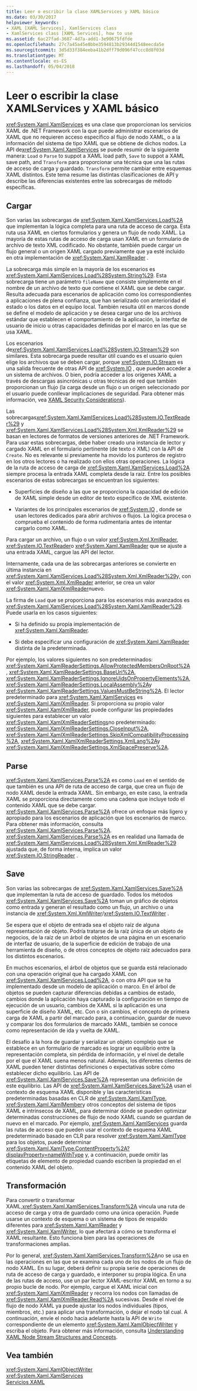 ```yaml
---
title: Leer o escribir la clase XAMLServices y XAML básico
ms.date: 03/30/2017
helpviewer_keywords:
- XAML [XAML Services], XamlServices class
- XamlServices class [XAML Services], how to use
ms.assetid: 6ac27fad-3687-4d7a-add1-3e90675fdfde
ms.openlocfilehash: 27c7a45a45e8bbe3594813b29344d1548eecda5e
ms.sourcegitcommit: 3d5d33f384eeba41b2dff79d096f47ccc8d8f03d
ms.translationtype: MT
ms.contentlocale: es-ES
ms.lasthandoff: 05/04/2018
---
```

# <a name="xamlservices-class-and-basic-xaml-reading-or-writing"></a>Leer o escribir la clase XAMLServices y XAML básico
<xref:System.Xaml.XamlServices> es una clase que proporcionan los servicios XAML de .NET Framework con la que puede administrar escenarios de XAML que no requieren acceso específico al flujo de nodo XAML, o a la información del sistema de tipo XAML que se obtiene de dichos nodos. La API de<xref:System.Xaml.XamlServices> se puede resumir de la siguiente manera: `Load` o `Parse` to suppot a XAML load path, `Save` to suppot a XAML save path, and `Transform` para proporcionar una técnica que una las rutas de acceso de carga y guardado. `Transform` permite cambiar entre esquemas XAML distintos. Este tema resume las distintas clasificaciones de API y describe las diferencias existentes entre las sobrecargas de método específicas.  
  
<a name="load"></a>   
## <a name="load"></a>Cargar  
 Son varias las sobrecargas de <xref:System.Xaml.XamlServices.Load%2A> que implementan la lógica completa para una ruta de acceso de carga. Esta ruta usa XAML en ciertos formularios y genera un flujo de nodo XAML. La mayoría de estas rutas de acceso de carga usan XAML en un formulario de archivo de texto XML codificado. No obstante, también puede cargar un flujo general o un origen XAML cargado previamente que ya esté incluido en otra implementación de <xref:System.Xaml.XamlReader> .  
  
 La sobrecarga más simple en la mayoría de los escenarios es <xref:System.Xaml.XamlServices.Load%28System.String%29>. Esta sobrecarga tiene un parámetro `fileName` que consiste simplemente en el nombre de un archivo de texto que contiene el XAML que se debe cargar. Resulta adecuada para escenarios de aplicación como los correspondientes a aplicaciones de plena confianza, que han serializado con anterioridad el estado o los datos en el equipo local. También resulta útil en marcos donde se define el modelo de aplicación y se desea cargar uno de los archivos estándar que establecen el comportamiento de la aplicación, la interfaz de usuario de inicio u otras capacidades definidas por el marco en las que se usa XAML.  
  
 Los escenarios de<xref:System.Xaml.XamlServices.Load%28System.IO.Stream%29> son similares. Esta sobrecarga puede resultar útil cuando es el usuario quien elige los archivos que se deben cargar, porque <xref:System.IO.Stream> es una salida frecuente de otras API de <xref:System.IO> , que pueden acceder a un sistema de archivos. O bien, podría acceder a los orígenes XAML a través de descargas asincrónicas u otras técnicas de red que también proporcionan un flujo (la carga desde un flujo o un origen seleccionado por el usuario puede conllevar implicaciones de seguridad. Para obtener más información, vea [XAML Security Considerations](../../../docs/framework/xaml-services/xaml-security-considerations.md)).  
  
 Las sobrecargas<xref:System.Xaml.XamlServices.Load%28System.IO.TextReader%29> y <xref:System.Xaml.XamlServices.Load%28System.Xml.XmlReader%29> se basan en lectores de formatos de versiones anteriores de .NET Framework. Para usar estas sobrecargas, debe haber creado una instancia de lector y cargado XAML en el formulario pertinente (de texto o XML) con la API de `Create`. No es relevante si previamente ha movido los punteros de registro en los otros lectores o ha realizado con ellos otras operaciones. La lógica de la ruta de acceso de carga de <xref:System.Xaml.XamlServices.Load%2A> siempre procesa la entrada XAML completa desde la raíz. Entre los posibles escenarios de estas sobrecargas se encuentran los siguientes:  
  
-   Superficies de diseño a las que se proporciona la capacidad de edición de XAML simple desde un editor de texto específico de XML existente.  
  
-   Variantes de los principales escenarios de <xref:System.IO> , donde se usan lectores dedicados para abrir archivos o flujos. La lógica procesa o comprueba el contenido de forma rudimentaria antes de intentar cargarlo como XAML.  
  
 Para cargar un archivo, un flujo o un valor <xref:System.Xml.XmlReader>, <xref:System.IO.TextReader>o <xref:System.Xaml.XamlReader> que se ajuste a una entrada XAML, cargue las API del lector.  
  
 Internamente, cada una de las sobrecargas anteriores se convierte en última instancia en <xref:System.Xaml.XamlServices.Load%28System.Xml.XmlReader%29>y, con el valor <xref:System.Xml.XmlReader> anterior, se crea un valor <xref:System.Xaml.XamlXmlReader>nuevo.  
  
 La firma de `Load` que se proporciona para los escenarios más avanzados es <xref:System.Xaml.XamlServices.Load%28System.Xaml.XamlReader%29>. Puede usarla en los casos siguientes:  
  
-   Si ha definido su propia implementación de <xref:System.Xaml.XamlReader>.  
  
-   Si debe especificar una configuración de <xref:System.Xaml.XamlReader> distinta de la predeterminada.  
  
 Por ejemplo, los valores siguientes no son predeterminados: <xref:System.Xaml.XamlReaderSettings.AllowProtectedMembersOnRoot%2A>, <xref:System.Xaml.XamlReaderSettings.BaseUri%2A>, <xref:System.Xaml.XamlReaderSettings.IgnoreUidsOnPropertyElements%2A>, <xref:System.Xaml.XamlReaderSettings.LocalAssembly%2A>y <xref:System.Xaml.XamlReaderSettings.ValuesMustBeString%2A>. El lector predeterminado para <xref:System.Xaml.XamlServices> es <xref:System.Xaml.XamlXmlReader>. Si proporciona su propio valor <xref:System.Xaml.XamlXmlReader>, puede configurar las propiedades siguientes para establecer un valor <xref:System.Xaml.XamlXmlReaderSettings>no predeterminado: <xref:System.Xaml.XamlXmlReaderSettings.CloseInput%2A>, <xref:System.Xaml.XamlXmlReaderSettings.SkipXmlCompatibilityProcessing%2A>, <xref:System.Xaml.XamlXmlReaderSettings.XmlLang%2A>y <xref:System.Xaml.XamlXmlReaderSettings.XmlSpacePreserve%2A>.  
  
<a name="parse"></a>   
## <a name="parse"></a>Parse  
 <xref:System.Xaml.XamlServices.Parse%2A> es como `Load` en el sentido de que también es una API de ruta de acceso de carga, que crea un flujo de nodo XAML desde la entrada XAML. Sin embargo, en este caso, la entrada XAML se proporciona directamente como una cadena que incluye todo el contenido XAML que se debe cargar. <xref:System.Xaml.XamlServices.Parse%2A> ofrece un enfoque más ligero y apropiado para los escenarios de aplicación que los escenarios de marco. Para obtener más información, consulta <xref:System.Xaml.XamlServices.Parse%2A>. <xref:System.Xaml.XamlServices.Parse%2A> es en realidad una llamada de <xref:System.Xaml.XamlServices.Load%28System.Xml.XmlReader%29> ajustada que, de forma interna, implica un valor <xref:System.IO.StringReader> .  
  
<a name="save"></a>   
## <a name="save"></a>Save  
 Son varias las sobrecargas de <xref:System.Xaml.XamlServices.Save%2A> que implementan la ruta de acceso de guardado. Todos los métodos <xref:System.Xaml.XamlServices.Save%2A> toman un gráfico de objetos como entrada y generan el resultado como un flujo, un archivo o una instancia de <xref:System.Xml.XmlWriter>/<xref:System.IO.TextWriter> .  
  
 Se espera que el objeto de entrada sea el objeto raíz de alguna representación de objeto. Podría tratarse de la raíz única de un objeto de negocios, de la raíz de un árbol de objetos de una página en un escenario de interfaz de usuario, de la superficie de edición de trabajo de una herramienta de diseño, o de otros conceptos de objeto raíz adecuados para los distintos escenarios.  
  
 En muchos escenarios, el árbol de objetos que se guarda está relacionado con una operación original que ha cargado XAML con <xref:System.Xaml.XamlServices.Load%2A>, o con otra API que se ha implementado desde un modelo de aplicación o marco. En el árbol de objetos se pueden capturar diferencias debidas a cambios de estado, cambios donde la aplicación haya capturado la configuración en tiempo de ejecución de un usuario, cambios de XAML si la aplicación es una superficie de diseño XAML, etc. Con o sin cambios, el concepto de primera carga de XAML a partir del marcado para, a continuación, guardar de nuevo y comparar los dos formularios de marcado XAML, también se conoce como representación de ida y vuelta de XAML.  
  
 El desafío a la hora de guardar y serializar un objeto complejo que se establece en un formulario de marcado es lograr un equilibrio entre la representación completa, sin pérdida de información, y el nivel de detalle por el que el XAML suena menos natural. Además, los diferentes clientes de XAML pueden tener distintas definiciones o expectativas sobre cómo establecer dicho equilibrio. Las API de <xref:System.Xaml.XamlServices.Save%2A> representan una definición de este equilibrio. Las API de <xref:System.Xaml.XamlServices.Save%2A> usan el contexto de esquema XAML disponible y las características predeterminadas basadas en CLR de <xref:System.Xaml.XamlType>, <xref:System.Xaml.XamlMember>y otros conceptos del sistema de tipos XAML e intrínsecos de XAML, para determinar dónde se pueden optimizar determinadas construcciones de flujo de nodo XAML cuando se guardan de nuevo en el marcado. Por ejemplo, <xref:System.Xaml.XamlServices> guarda las rutas de acceso que pueden usar el contexto de esquema XAML predeterminado basado en CLR para resolver <xref:System.Xaml.XamlType> para los objetos, puede determinar <xref:System.Xaml.XamlType.ContentProperty%2A?displayProperty=nameWithType> y, a continuación, puede omitir las etiquetas de elemento de propiedad cuando escriben la propiedad en el contenido XAML del objeto.  
  
<a name="transform"></a>   
## <a name="transform"></a>Transformación  
 Para convertir o transformar XAML,<xref:System.Xaml.XamlServices.Transform%2A> vincula una ruta de acceso de carga y otra de guardado como una única operación. Puede usarse un contexto de esquema o un sistema de tipos de respaldo diferentes para <xref:System.Xaml.XamlReader> y <xref:System.Xaml.XamlWriter>, lo que afectará a cómo se transforma el XAML resultante. Esto funciona bien para las operaciones de transformaciones amplias.  
  
 Por lo general, <xref:System.Xaml.XamlServices.Transform%2A>no se usa en las operaciones en las que se examina cada uno de los nodos de un flujo de nodo XAML. En su lugar, deberá definir su propia serie de operaciones de ruta de acceso de carga y guardado, e interponer su propia lógica. En una de las rutas de acceso, use un par lector XAML-escritor XAML en torno a su propio bucle de nodo. Por ejemplo, cargue el XAML inicial con <xref:System.Xaml.XamlXmlReader> y recorra los nodos con llamadas de <xref:System.Xaml.XamlXmlReader.Read%2A> sucesivas. Desde el nivel de flujo de nodo XAML ya puede ajustar los nodos individuales (tipos, miembros, etc.) para aplicar una transformación, o dejar el nodo tal cual. A continuación, envíe el nodo hacia adelante hasta la API de `Write` correspondiente de un elemento <xref:System.Xaml.XamlObjectWriter> y escriba el objeto. Para obtener más información, consulta [Understanding XAML Node Stream Structures and Concepts](../../../docs/framework/xaml-services/understanding-xaml-node-stream-structures-and-concepts.md).  
  
## <a name="see-also"></a>Vea también  
 <xref:System.Xaml.XamlObjectWriter>  
 <xref:System.Xaml.XamlServices>  
 [Servicios XAML](../../../docs/framework/xaml-services/index.md)
